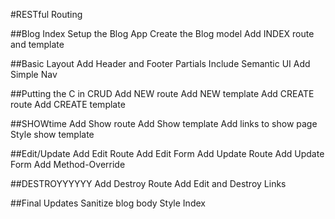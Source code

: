 #RESTful Routing

##Blog Index
Setup the Blog App
Create the Blog model
Add INDEX route and template

##Basic Layout
Add Header and Footer Partials
Include Semantic UI
Add Simple Nav

##Putting the C in CRUD
Add NEW route
Add NEW template
Add CREATE route
Add CREATE template

##SHOWtime
Add Show route
Add Show template
Add links to show page
Style show template

##Edit/Update
Add Edit Route
Add Edit Form
Add Update Route
Add Update Form
Add Method-Override

##DESTROYYYYYY
Add Destroy Route
Add Edit and Destroy Links

##Final Updates
Sanitize blog body
Style Index

